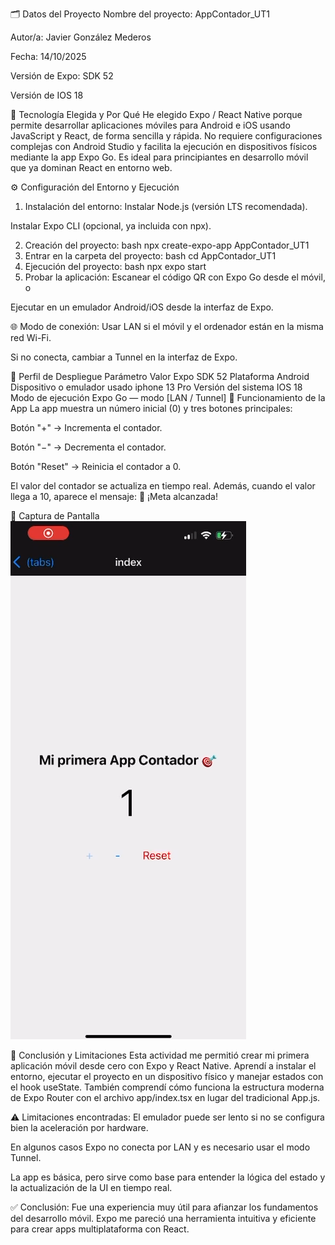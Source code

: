 🗂️ Datos del Proyecto
Nombre del proyecto: AppContador_UT1

Autor/a: Javier González Mederos

Fecha: 14/10/2025

Versión de Expo: SDK 52

Versión de IOS 18

🧠 Tecnología Elegida y Por Qué
He elegido Expo / React Native porque permite desarrollar aplicaciones móviles para Android e iOS usando JavaScript y React, de forma sencilla y rápida.
No requiere configuraciones complejas con Android Studio y facilita la ejecución en dispositivos físicos mediante la app Expo Go.
Es ideal para principiantes en desarrollo móvil que ya dominan React en entorno web.

⚙️ Configuración del Entorno y Ejecución
1. Instalación del entorno:
Instalar Node.js (versión LTS recomendada).

Instalar Expo CLI (opcional, ya incluida con npx).

2. Creación del proyecto:
bash
npx create-expo-app AppContador_UT1
3. Entrar en la carpeta del proyecto:
bash
cd AppContador_UT1
4. Ejecución del proyecto:
bash
npx expo start
5. Probar la aplicación:
Escanear el código QR con Expo Go desde el móvil, o

Ejecutar en un emulador Android/iOS desde la interfaz de Expo.

🌐 Modo de conexión:
Usar LAN si el móvil y el ordenador están en la misma red Wi-Fi.

Si no conecta, cambiar a Tunnel en la interfaz de Expo.



📱 Perfil de Despliegue
Parámetro	Valor
Expo SDK	52
Plataforma	Android
Dispositivo o emulador usado	iphone 13 Pro
Versión del sistema	IOS 18
Modo de ejecución	Expo Go — modo [LAN / Tunnel]
🧮 Funcionamiento de la App
La app muestra un número inicial (0) y tres botones principales:

Botón "+" → Incrementa el contador.

Botón "−" → Decrementa el contador.

Botón "Reset" → Reinicia el contador a 0.

El valor del contador se actualiza en tiempo real.
Además, cuando el valor llega a 10, aparece el mensaje:
🎉 ¡Meta alcanzada!

📸 Captura de Pantalla
![alt text](image.png)

🧭 Conclusión y Limitaciones
Esta actividad me permitió crear mi primera aplicación móvil desde cero con Expo y React Native.
Aprendí a instalar el entorno, ejecutar el proyecto en un dispositivo físico y manejar estados con el hook useState.
También comprendí cómo funciona la estructura moderna de Expo Router con el archivo app/index.tsx en lugar del tradicional App.js.

⚠️ Limitaciones encontradas:
El emulador puede ser lento si no se configura bien la aceleración por hardware.

En algunos casos Expo no conecta por LAN y es necesario usar el modo Tunnel.

La app es básica, pero sirve como base para entender la lógica del estado y la actualización de la UI en tiempo real.

✅ Conclusión:
Fue una experiencia muy útil para afianzar los fundamentos del desarrollo móvil. Expo me pareció una herramienta intuitiva y eficiente para crear apps multiplataforma con React.